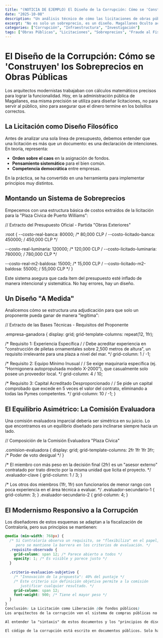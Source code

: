 ```yaml
---
title: "(NOTICIA DE EJEMPLO) El Diseño de la Corrupción: Cómo se 'Construyen' los Sobreprecios en Obras Públicas"
date: "2025-10-08"
description: "Un análisis técnico de cómo las licitaciones de obras públicas en Magallanes se diseñan para favorecer a ciertos contratistas a través de especificaciones ambiguas y sobreprecios ocultos."
excerpt: "No es solo un sobreprecio, es un diseño. Magallanes Oculto accedió a las bases técnicas de tres proyectos recientes y encontró un patrón sistemático para inflar costos y limitar la competencia, todo a la vista de los fiscalizadores."
categories: ["Corrupción", "Infraestructura", "Investigación"]
tags: ["Obras Públicas", "Licitaciones", "Sobreprecios", "Fraude al Fisco"]
---
```


# El Diseño de la Corrupción: Cómo se 'Construyen' los Sobreprecios en Obras Públicas

Los arquitectos modernistas trabajaban con cálculos matemáticos precisos para lograr la funcionalidad. Hoy, en la administración pública de Magallanes, esa misma precisión se utiliza para diseñar licitaciones, no para servir al público, sino para asegurar que el dinero termine en los bolsillos correctos.

## La Licitación como Diseño Filosófico

Antes de analizar una sola línea de presupuesto, debemos entender que una licitación es más que un documento: es una declaración de intenciones. En teoría, representa:

- **Orden sobre el caos** en la asignación de fondos.
- **Pensamiento sistemático** para el bien común.
- **Competencia democrática** entre empresas.

En la práctica, se ha convertido en una herramienta para implementar principios muy distintos.

## Montando un Sistema de Sobreprecios

Empecemos con una estructura básica de costos extraídos de la licitación para la "Plaza Cívica de Puerto Williams":

// Extracto del Presupuesto Oficial - Partida "Obras Exteriores"

:root {
--costo-real-banca: 80000;         /* 80,000 CLP /
--costo-licitado-banca: 450000;     / 450,000 CLP */

--costo-real-luminaria: 120000;     /* 120,000 CLP /
--costo-licitado-luminaria: 780000; / 780,000 CLP */

--costo-real-m2-baldosa: 15000;     /* 15,000 CLP /
--costo-licitado-m2-baldosa: 55000; / 55,000 CLP */
}


Este sistema asegura que cada ítem del presupuesto esté inflado de manera intencional y sistemática. No hay errores, hay un diseño.

## Un Diseño "A Medida"

Analicemos cómo se estructura una adjudicación para que solo un proponente pueda ganar de manera "legítima":

// Extracto de las Bases Técnicas - Requisitos del Proponente

.empresa-ganadora {
display: grid;
grid-template-columns: repeat(12, 1fr);

/* Requisito 1: Experiencia Específica /
/ Debe acreditar experiencia en "construcción de piletas ornamentales
sobre 2,500 metros de altura", un requisito irrelevante para
una plaza a nivel del mar. */
grid-column: 1 / -1;

/* Requisito 2: Equipo Mínimo Inusual /
/ Se exige maquinaria específica (ej. "Hormigonera autopropulsada
modelo X-2000"), que casualmente solo posee un proveedor local. */
grid-column: 4 / 10;

/* Requisito 3: Capital Acreditado Desproporcionado /
/ Se pide un capital comprobado que excede en 5 veces el valor
del contrato, eliminando a todas las Pymes competentes. */
grid-column: 10 / -1;
}


## El Equilibrio Asimétrico: La Comisión Evaluadora

Una comisión evaluadora imparcial debería ser simétrica en su juicio. Lo que encontramos es un equilibrio diseñado para inclinarse siempre hacia un lado.

// Composición de la Comisión Evaluadora "Plaza Cívica"

.comision-evaluadora {
display: grid;
grid-template-columns: 2fr 1fr 1fr 3fr; /* Poder de voto desigual */
}

/* El miembro con más peso en la decisión final (2fr) es un
"asesor externo" contratado por trato directo por la misma
unidad que licita el proyecto. */
.evaluador-clave {
grid-column: 1 / 3;
}

/* Los otros dos miembros (1fr, 1fr) son funcionarios de menor
rango con poca experiencia en el área técnica a evaluar. */
.evaluador-secundario-1 { grid-column: 3; }
.evaluador-secundario-2 { grid-column: 4; }


## El Modernismo Responsivo a la Corrupción

Los diseñadores de estos esquemas se adaptan a la fiscalización de Contraloría, pero sus principios se mantienen:

```css
@media (min-width: 768px) {
  /* Si Contraloría observa un requisito, se "flexibiliza" en el papel,
     pero se mantiene la barrera en los criterios de evaluación. */
  .requisito-observado {
    grid-column: span 12; /* Parece abierto a todos */
    opacity: 1; /* Es visible y parece justo */
  }
  
  .criterio-evaluacion-subjetivo {
    /* "Innovación de la propuesta": 40% del puntaje */
    /* Este criterio sin definición objetiva permite a la comisión 
       justificar cualquier resultado. */
    grid-column: span 12;
    font-weight: 900; /* Tiene el mayor peso */
  }
}
Conclusión: La Licitación como Liberación (de fondos públicos)
Los arquitectos de la corrupción ven el sistema de compras públicas no como una restricción, sino como una liberación: una forma de liberar fondos del escrutinio y dirigirlos con precisión matemática.

Al entender la "sintaxis" de estos documentos y los "principios de diseño" que los rigen, podemos empezar a fiscalizar de manera efectiva. No basta con mirar el precio final; hay que deconstruir el proceso, línea por línea, para encontrar la belleza funcional de un esquema corrupto.

El código de la corrupción está escrito en documentos públicos. Solo hay que aprender a leerlo.